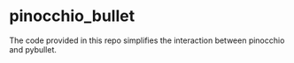 # pinocchio_bullet

The code provided in this repo simplifies the interaction between pinocchio and pybullet.

